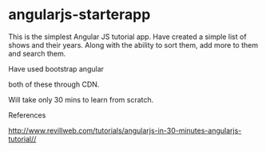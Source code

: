 # angularjs-starterapp

This is the simplest Angular JS tutorial app. Have created a simple list of shows and their years. Along with the ability to sort them, add more to them and search them.

Have used
bootstrap
angular

both of these through CDN.

Will take only 30 mins to learn from scratch.

References

http://www.revillweb.com/tutorials/angularjs-in-30-minutes-angularjs-tutorial//
